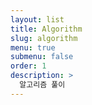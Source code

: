 ```yaml
---
layout: list
title: Algorithm
slug: algorithm
menu: true
submenu: false
order: 1
description: >
  알고리즘 풀이
---
```


